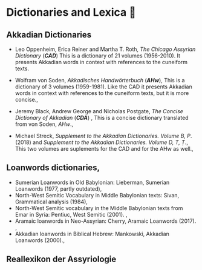 # Dictionaries and Lexica 📖

## Akkadian Dictionaries

- Leo Oppenheim, Erica Reiner and Martha T. Roth, *The Chicago Assyrian Dictionary* (***CAD***)
  This is a dictionary of 21 volumes (1956-2010). It presents Akkadian words in context with references to the cuneiform texts.

- Wolfram von Soden, *Akkadisches Handwörterbuch* (***AHw***),
  This is a dictionary of 3 volumes (1959-1981). Like the CAD it presents Akkadian words in context with references to the cuneiform texts, but it is more concise.,

- Jeremy Black, Andrew George and Nicholas Postgate, *The Concise Dictionary of Akkadian* (***CDA***) ,
  This is a concise dictionary translated from von Soden, *AHw*.,

- Michael Streck, *Supplement to the Akkadian Dictionaries. Volume B, P*. (2018) and *Supplement to the Akkadian Dictionaries. Volume D, T, Ṭ*.,
  This two volumes are suplements for the CAD and for the AHw as well.,

## Loanwords dictionaries,

- Sumerian Loanwords in Old Babylonian: Lieberman, Sumerian Loanwords (1977, partly outdated),
- North-West Semitic Vocabulary in Middle Babylonian texts: Sivan, Grammatical analysis (1984),
- North-West Semitic vocabulary in the Middle Babylonian texts from Emar in Syria: Pentiuc, West Semitic (2001). ,
- Aramaic loanwords in Neo-Assyrian: Cherry, Aramaic Loanwords (2017). ,
- Akkadian loanwords in Biblical Hebrew: Mankowski, Akkadian Loanwords (2000).,

## Reallexikon der Assyriologie
